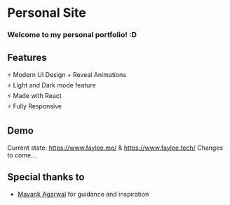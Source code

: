 # Personal Site

### Welcome to my personal portfolio! :D

<!--<h2 align="center">
  <img src="https://github.com/mayankagarwal09/dev-portfolio/blob/master/images/dev-portfolio.gif" alt="Dev Portfolio" />
  <br>
</h2> -->

## Features

⚡️ Modern UI Design + Reveal Animations\
⚡️ Light and Dark mode feature\
⚡️ Made with React\
⚡️ Fully Responsive

## Demo
Current state: https://www.faylee.me/ & https://www.faylee.tech/
Changes to come...

<!--To view the demo: **[click here](https://dev-portfolio-mayankagarwal09.vercel.app)**-->

## Special thanks to

- [Mayank Agarwal](https://github.com/mayankagarwal09) for guidance and inspiration 
